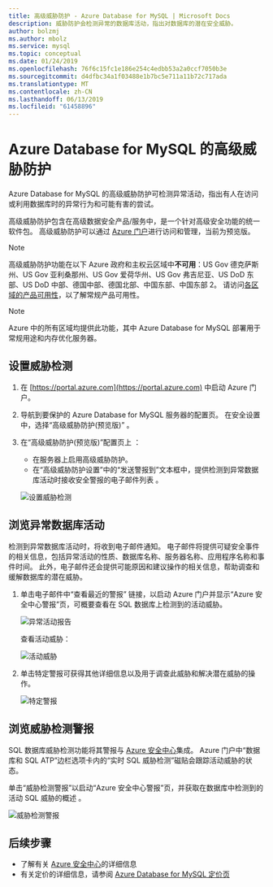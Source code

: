 ```yaml
---
title: 高级威胁防护 - Azure Database for MySQL | Microsoft Docs
description: 威胁防护会检测异常的数据库活动，指出对数据库的潜在安全威胁。
author: bolzmj
ms.author: mbolz
ms.service: mysql
ms.topic: conceptual
ms.date: 01/24/2019
ms.openlocfilehash: 76f6c15fc1e186e254c4edbb53a2a0ccf7050b3e
ms.sourcegitcommit: d4dfbc34a1f03488e1b7bc5e711a11b72c717ada
ms.translationtype: MT
ms.contentlocale: zh-CN
ms.lasthandoff: 06/13/2019
ms.locfileid: "61458896"
---
```

# <a name="advanced-threat-protection-for-azure-database-for-mysql"></a>Azure Database for MySQL 的高级威胁防护

Azure Database for MySQL 的高级威胁防护可检测异常活动，指出有人在访问或利用数据库时的异常行为和可能有害的尝试。

高级威胁防护包含在高级数据安全产品/服务中，是一个针对高级安全功能的统一软件包。 高级威胁防护可以通过 [Azure 门户](https://portal.azure.com)进行访问和管理，当前为预览版。

> [!NOTE]
> 高级威胁防护功能在以下 Azure 政府和主权云区域中**不可用**：US Gov 德克萨斯州、US Gov 亚利桑那州、US Gov 爱荷华州、US Gov 弗吉尼亚、US DoD 东部、US DoD 中部、德国中部、德国北部、中国东部、中国东部 2。 请访问[各区域的产品可用性](https://azure.microsoft.com/global-infrastructure/services/)，以了解常规产品可用性。
>

> [!NOTE]
> Azure 中的所有区域均提供此功能，其中 Azure Database for MySQL 部署用于常规用途和内存优化服务器。

## <a name="set-up-threat-detection"></a>设置威胁检测
1. 在 [https://portal.azure.com](https://portal.azure.com) 中启动 Azure 门户。
2. 导航到要保护的 Azure Database for MySQL 服务器的配置页。 在安全设置中，选择“高级威胁防护(预览版)”  。
3. 在“高级威胁防护(预览版)”配置页上  ：

   - 在服务器上启用高级威胁防护。
   - 在“高级威胁防护设置”中的“发送警报到”文本框中，提供检测到异常数据库活动时接收安全警报的电子邮件列表   。
  
   ![设置威胁检测](./media/howto-database-threat-protection-portal/set-up-threat-protection.png)

## <a name="explore-anomalous-database-activities"></a>浏览异常数据库活动

检测到异常数据库活动时，将收到电子邮件通知。 电子邮件将提供可疑安全事件的相关信息，包括异常活动的性质、数据库名称、服务器名称、应用程序名称和事件时间。 此外，电子邮件还会提供可能原因和建议操作的相关信息，帮助调查和缓解数据库的潜在威胁。
 
1. 单击电子邮件中“查看最近的警报”  链接，以启动 Azure 门户并显示“Azure 安全中心警报”页，可概要查看在 SQL 数据库上检测到的活动威胁。
    
    ![异常活动报告](./media/howto-database-threat-protection-portal/anomalous-activity-report.png)

    查看活动威胁：

    ![活动威胁](./media/howto-database-threat-protection-portal/active-threats.png)

2. 单击特定警报可获得其他详细信息以及用于调查此威胁和解决潜在威胁的操作。
    
    ![特定警报](./media/howto-database-threat-protection-portal/specific-alert.png)

## <a name="explore-threat-detection-alerts"></a>浏览威胁检测警报

SQL 数据库威胁检测功能将其警报与 [Azure 安全中心](https://azure.microsoft.com/services/security-center/)集成。 Azure 门户中“数据库和 SQL ATP”边栏选项卡内的“实时 SQL 威胁检测”磁贴会跟踪活动威胁的状态。

单击“威胁检测警报”以启动“Azure 安全中心警报”页，并获取在数据库中检测到的活动 SQL 威胁的概述  。

   ![威胁检测警报](./media/howto-database-threat-protection-portal/threat-detection-alert-asc.png)
   

## <a name="next-steps"></a>后续步骤

* 了解有关 [Azure 安全中心](https://docs.microsoft.com/azure/security-center/security-center-intro)的详细信息
* 有关定价的详细信息，请参阅 [Azure Database for MySQL 定价页](https://azure.microsoft.com/pricing/details/mysql/)  

